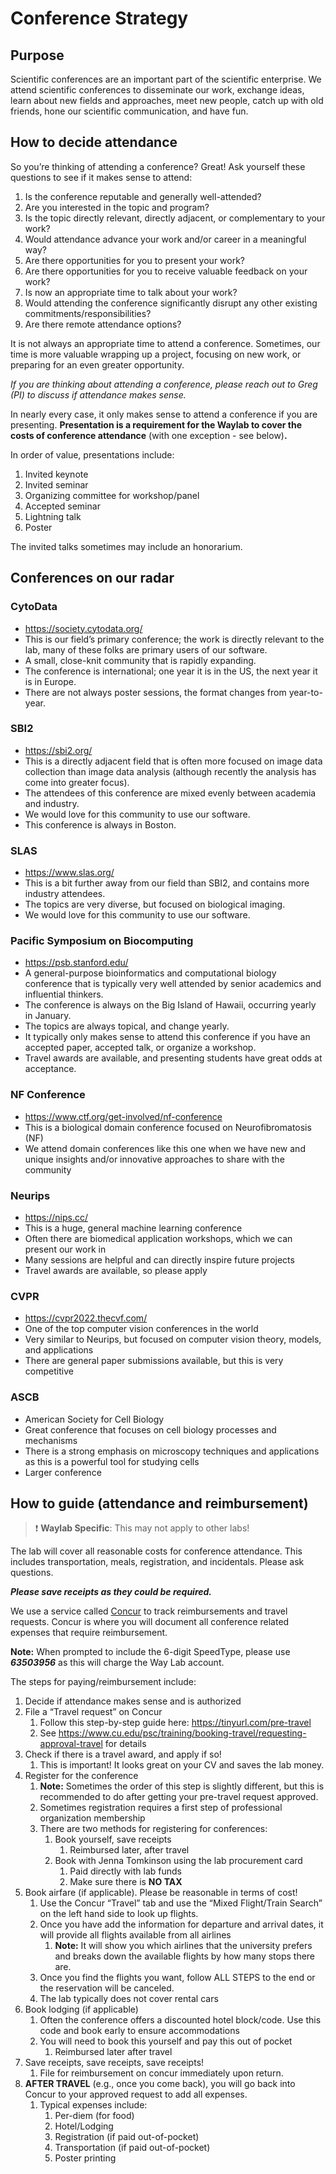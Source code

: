 # Conference Strategy

## Purpose

Scientific conferences are an important part of the scientific enterprise.
We attend scientific conferences to disseminate our work, exchange ideas, learn about new fields and approaches, meet new people, catch up with old friends, hone our scientific communication, and have fun.

## How to decide attendance

So you’re thinking of attending a conference? Great! Ask yourself these questions to see if it makes sense to attend:

1. Is the conference reputable and generally well-attended?
1. Are you interested in the topic and program?
1. Is the topic directly relevant, directly adjacent, or complementary to your work?
1. Would attendance advance your work and/or career in a meaningful way?
1. Are there opportunities for you to present your work?
1. Are there opportunities for you to receive valuable feedback on your work?
1. Is now an appropriate time to talk about your work?
1. Would attending the conference significantly disrupt any other existing commitments/responsibilities?
1. Are there remote attendance options?

It is not always an appropriate time to attend a conference.
Sometimes, our time is more valuable wrapping up a project, focusing on new work, or preparing for an even greater opportunity.

_If you are thinking about attending a conference, please reach out to Greg (PI) to discuss if attendance makes sense._

In nearly every case, it only makes sense to attend a conference if you are presenting.
**Presentation is a requirement for the Waylab to cover the costs of conference attendance** (with one exception - see below)**.**

In order of value, presentations include:

1. Invited keynote
1. Invited seminar
1. Organizing committee for workshop/panel
1. Accepted seminar
1. Lightning talk
1. Poster

The invited talks sometimes may include an honorarium.

## Conferences on our radar

### CytoData

- <https://society.cytodata.org/>
- This is our field’s primary conference; the work is directly relevant to the lab, many of these folks are primary users of our software.
- A small, close-knit community that is rapidly expanding.
- The conference is international; one year it is in the US, the next year it is in Europe.
- There are not always poster sessions, the format changes from year-to-year.

### SBI2

- <https://sbi2.org/>
- This is a directly adjacent field that is often more focused on image data collection than image data analysis (although recently the analysis has come into greater focus).
- The attendees of this conference are mixed evenly between academia and industry.
- We would love for this community to use our software.
- This conference is always in Boston.

### SLAS

- <https://www.slas.org/>
- This is a bit further away from our field than SBI2, and contains more industry attendees.
- The topics are very diverse, but focused on biological imaging.
- We would love for this community to use our software.

### Pacific Symposium on Biocomputing

- <https://psb.stanford.edu/>
- A general-purpose bioinformatics and computational biology conference that is typically very well attended by senior academics and influential thinkers.
- The conference is always on the Big Island of Hawaii, occurring yearly in January.
- The topics are always topical, and change yearly.
- It typically only makes sense to attend this conference if you have an accepted paper, accepted talk, or organize a workshop.
- Travel awards are available, and presenting students have great odds at acceptance.

### NF Conference

- <https://www.ctf.org/get-involved/nf-conference>
- This is a biological domain conference focused on Neurofibromatosis (NF)
- We attend domain conferences like this one when we have new and unique insights and/or innovative approaches to share with the community

### Neurips

- <https://nips.cc/>
- This is a huge, general machine learning conference
- Often there are biomedical application workshops, which we can present our work in
- Many sessions are helpful and can directly inspire future projects
- Travel awards are available, so please apply

### CVPR

- <https://cvpr2022.thecvf.com/>
- One of the top computer vision conferences in the world
- Very similar to Neurips, but focused on computer vision theory, models, and applications
- There are general paper submissions available, but this is very competitive

### ASCB

- American Society for Cell Biology
- Great conference that focuses on cell biology processes and mechanisms
- There is a strong emphasis on microscopy techniques and applications as this is a powerful tool for studying cells
- Larger conference

## How to guide (attendance and reimbursement)

> :exclamation: **Waylab Specific**: This may not apply to other labs!

The lab will cover all reasonable costs for conference attendance.
This includes transportation, meals, registration, and incidentals.
Please ask questions.

**_Please save receipts as they could be required._**

We use a service called [Concur](https://www.ucdenver.edu/offices/provost/office-of-the-provost/hr-and-finance-toolbox-home/procurement-and-travel/travel#ac-pre-travel-0) to track reimbursements and travel requests.
Concur is where you will document all conference related expenses that require reimbursement.

**Note:** When prompted to include the 6-digit SpeedType, please use **_63503956_** as this will charge the Way Lab account.

The steps for paying/reimbursement include:

1. Decide if attendance makes sense and is authorized
1. File a “Travel request” on Concur
   1. Follow this step-by-step guide here: <https://tinyurl.com/pre-travel>
   1. See <https://www.cu.edu/psc/training/booking-travel/requesting-approval-travel> for details
1. Check if there is a travel award, and apply if so!
   1. This is important! It looks great on your CV and saves the lab money.
1. Register for the conference
   1. **Note:** Sometimes the order of this step is slightly different, but this is recommended to do after getting your pre-travel request approved.
   1. Sometimes registration requires a first step of professional organization membership
   1. There are two methods for registering for conferences:
      1. Book yourself, save receipts
         1. Reimbursed later, after travel
      1. Book with Jenna Tomkinson using the lab procurement card
         1. Paid directly with lab funds
         1. Make sure there is **NO TAX**
1. Book airfare (if applicable). Please be reasonable in terms of cost!
   1. Use the Concur “Travel” tab and use the “Mixed Flight/Train Search” on the left hand side to look up flights.
   1. Once you have add the information for departure and arrival dates, it will provide all flights available from all airlines
      1. **Note:** It will show you which airlines that the university prefers and breaks down the available flights by how many stops there are.
   1. Once you find the flights you want, follow ALL STEPS to the end or the reservation will be canceled.
   1. The lab typically does not cover rental cars
1. Book lodging (if applicable)
   1. Often the conference offers a discounted hotel block/code. Use this code and book early to ensure accommodations
   1. You will need to book this yourself and pay this out of pocket
      1. Reimbursed later after travel
1. Save receipts, save receipts, save receipts!
   1. File for reimbursement on concur immediately upon return.
1. **AFTER TRAVEL** (e.g., once you come back), you will go back into Concur to your approved request to add all expenses.
   1. Typical expenses include:
      1. Per-diem (for food)
      1. Hotel/Lodging
      1. Registration (if paid out-of-pocket)
      1. Transportation (if paid out-of-pocket)
      1. Poster printing
